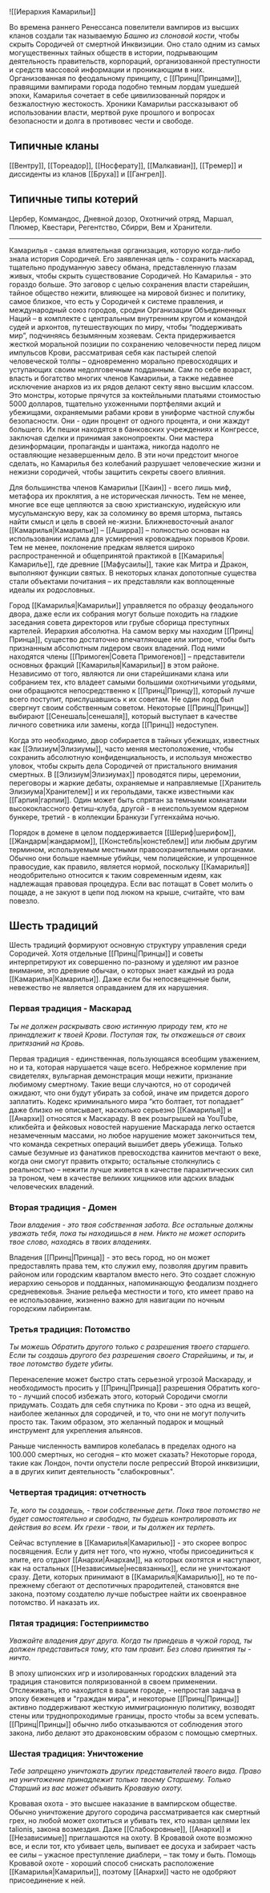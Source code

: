 ![[Иерархия Камарильи]]

Во времена раннего Ренессанса повелители вампиров из высших кланов создали так называемую *Башню из слоновой кости*, чтобы скрыть Сородичей от смертной Инквизиции. Оно стало одним из самых могущественных тайных обществ в истории, подрывающим деятельность правительств, корпораций, организованной преступности и средств массовой информации и проникающим в них. Организованная по феодальному принципу, с [[Принц|Принцами]], правящими вампирами города подобно темным лордам ушедшей эпохи, Камарилья сочетает в себе цивилизованный порядок и безжалостную жестокость. Хроники Камарильи рассказывают об использовании власти, мертвой руке прошлого и вопросах безопасности и долга в противовес чести и свободе.

## Типичные кланы

[[Вентру]], [[Тореадор]], [[Носферату]], [[Малкавиан]], [[Тремер]] и диссиденты из кланов [[Бруха]] и [[Гангрел]].

## Типичные типы котерий

Цербер, Коммандос, Дневной дозор, Охотничий отряд, Маршал, Плюмер, Квестари, Регентство, Сбирри, Вем и Хранители.

---

Камарилья - самая влиятельная организация, которую когда-либо знала история Сородичей. Его заявленная цель - сохранить маскарад, тщательно продуманную завесу обмана, представленную глазам живых, чтобы скрыть существование Сородичей. Но Камарилья - это гораздо больше. Это заговор с целью сохранения власти старейшин, тайное общество нежити, влияющее на мировой бизнес и политику, самое близкое, что есть у Сородичей к системе правления, и международный союз городов, сродни Организации Объединенных Наций – в комплекте с центральным внутренним кругом и командой судей и архонтов, путешествующих по миру, чтобы “поддерживать мир”, подчиняясь безымянным хозяевам. Секта придерживается жесткой моральной позиции по сохранению человечности перед лицом импульсов Крови, рассматривая себя как пастырей слепой человеческой толпы – одновременно морально превосходящих и уступающих своим недолговечным подданным. Сам по себе возраст, власть и богатство многих членов Камарильи, а также недавнее исключение анархов из их рядов делают секту явно высшим классом. Это монстры, которые прячутся за коктейльными платьями стоимостью 5000 долларов, тщательно ухоженными портфелями акций и убежищами, охраняемыми рабами крови в униформе частной службы безопасности. Они - один процент от одного процента, и они жаждут большего. Их пешки находятся в банковских учреждениях и Конгрессе, заключая сделки и принимая законопроекты. Они мастера дезинформации, пропаганды и шантажа, никогда надолго не оставляющие незавершенным дело. В эти ночи предстоит многое сделать, но Камарилья без колебаний разрушает человеческие жизни и нежизни сородичей, чтобы защитить секреты своего влияния.

Для большинства членов Камарильи [[Каин]] - всего лишь миф, метафора их проклятия, а не историческая личность. Тем не менее, многие все еще цепляются за свою христианскую, иудейскую или мусульманскую веру, как за соломинку во время шторма, пытаясь найти смысл и цель в своей не-жизни. Ближневосточный аналог [[Камарилья|Камарильи]] – [[Аширра]] – полностью основан на использовании ислама для усмирения кровожадных порывов Крови. Тем не менее, поклонение предкам является широко распространенной и общепринятой практикой в [[Камарилья|Камарилье]], где древние [[Мафусаилы]], такие как Митра и Дракон, выполняют функции святых. В некоторых кланах допотопные существа стали объектами почитания – их представляли как воплощенные идеалы их родословных.

Город [[Камарилья|Камарильи]] управляется по образцу феодального двора, даже если их собрания могут больше походить на гладкие заседания совета директоров или грубые сборища преступных картелей. Иерархия абсолютна. На самом верху мы находим [[Принц|Принца]], существо достаточно впечатляющее или хитрое, чтобы быть признанным абсолютным лидером своих владений. Под ними находятся члены [[Примоген|Совета Примогенов]] – представители основных фракций [[Камарилья|Камарильи]] в этом районе. Независимо от того, являются ли они старейшинами клана или собранием тех, кто владеет самыми большими охотничьими угодьями, они обращаются непосредственно к [[Принц|Принцу]], который лучше всего поступит, прислушавшись к их советам. Не один лорд был свергнут своим собственным советом. Некоторые [[Принц|Принцы]] выбирают [[Сенешаль|сенешаля]], который выступает в качестве личного советника или замены, когда [[Принц]] недоступен.

Когда это необходимо, двор собирается в тайных убежищах, известных как [[Элизиум|Элизиумы]], часто меняя местоположение, чтобы сохранить абсолютную конфиденциальность, и используя множество уловок, чтобы скрыть дела Сородичей от пристального внимания смертных. В [[Элизиум|Элизиумах]] проводятся пиры, церемонии, переговоры и жаркие дебаты, охраняемые и направляемые [[Хранитель Элизиума|Хранителем]] и их герольдами, также известными как [[Гарпия|гарпии]]. Один может быть спрятан за темными комнатами высококлассного фетиш-клуба, другой - в неиспользуемом ядерном бункере, третий - в коллекции Бранкузи Гуггенхайма ночью.

Порядок в домене в целом поддерживается [[Шериф|шерифом]], [[Жандарм|жандармом]], [[Констебль|констеблем]] или любым другим термином, используемым местными правоохранительными органами. Обычно они больше наемные убийцы, чем полицейские, и упрощенное правосудие, как правило, является нормой, поскольку [[Камарилья]] неодобрительно относится к таким современным идеям, как надлежащая правовая процедура. Если вас потащат в Совет молить о пощаде, а не закуют в цепи под люком на крыше, считайте, что вам повезло.

## Шесть традиций

Шесть традиций формируют основную структуру управления среди Сородичей. Хотя отдельные [[Принц|Принцы]] и советы интерпретируют их совершенно по-разному и уделяют им разное внимание, это древние обычаи, о которых знает каждый из рода [[Камарилья|Камарильи]]. Даже если бы непосвещенные были, невежество не является оправданием для их нарушения.

### Первая традиция - Маскарад

*Ты не должен раскрывать свою истинную природу тем, кто не принадлежит к твоей Крови. Поступая так, ты откажешься от своих притязаний на Кровь.*

Первая традиция - единственная, пользующаяся всеобщим уважением, но и та, которая нарушается чаще всего. Небрежное кормление при свидетелях, вульгарная демонстрация мощи нежити, признание любимому смертному. Такие вещи случаются, но от сородичей ожидают, что они будут убирать за собой, иначе им придется дорого заплатить. Кодекс криминального мира “кто болтает, тот попадает” даже близко не описывает, насколько серьезно [[Камарилья]] и [[Анархи]] относятся к Маскараду. В век розыгрышей на YouTube, кликбейта и фейковых новостей нарушение Маскарада легко остается незамеченным массами, но любое нарушение может закончиться тем, что команда секретных операций вышибет дверь убежища. Только самые безумные из фанатиков превосходства каинитов мечтают о веке, когда они смогут править открыто; остальные столкнулись с реальностью – нежити лучше живется в качестве паразитических сил за троном, чем в качестве великих хищников или адских владык человеческих владений.

### Вторая традиция - Домен

*Твои владения - это твоя собственная забота. Все остальные должны уважать тебя, пока ты находишься в нем. Никто не может оспорить твое слово, находясь в твоих владениях.*

Владения [[Принц|Принца]] - это весь город, но он может предоставлять права тем, кто служил ему, позволяя другим править районом или городским кварталом вместо него. Это создает сложную иерархию сеньоров и подданных, напоминающую феодализм позднего средневековья. Знание рельефа местности и того, кто имеет право на ее использование, жизненно важно для навигации по ночным городским лабиринтам.

### Третья традиция: Потомство

*Ты можешь Обратить другого только с разрешения твоего старшего. Если ты создашь другого без разрешения своего Старейшины, и ты, и твое потомство будете убиты.*

Перенаселение может быстро стать серьезной угрозой Маскараду, и необходимость просить у [[Принц|Принца]] разрешения Обратить кого-то - лучший способ избежать этого, который Сородичи смогли придумать. Создать для себя спутника по Крови - это одна из вещей, наиболее желанных для сородичей, и то, что они не могут получить просто так. Таким образом, это желанный подарок и мощный инструмент для укрепления альянсов.

Раньше численность вампиров колебалась в пределах одного на 100.000 смертных, но сегодня – кто может сказать? Некоторые города, такие как Лондон, почти опустели после репрессий Второй инквизиции, а в других кипит деятельность "слабокровных".

### Четвертая традиция: отчетность

*Те, кого ты создаешь, - твои собственные дети. Пока твое потомство не будет самостоятельно и свободно, ты будешь контролировать их действия во всем. Их грехи - твои, и ты должен их терпеть.*

Сейчас вступление в [[Камарилья|Камарилью]] - это скорее вопрос посвящения. Если у дитя нет того, что нужно, чтобы присоединиться к элите, его отдают [[Анархи|Анархам]], на которых охотятся и наступают, как на остальных [[Независимые|несвязанных]], если не уничтожают сразу. Дети, которых принимают в [[Камарилья|Камарилью]], но те по-прежнему сбегают от деспотичных прародителей, становятся вне закона, поэтому создателю лучше побыстрее найти их своенравное потомство. И наказать их.

### Пятая традиция: Гостеприимство

*Уважайте владения друг друга. Когда ты приедешь в чужой город, ты должен представиться тому, кто там правит. Без слова принятия ты - ничто.*

В эпоху шпионских игр и изолированных городских владений эта традиция становится поляризованной в своем применении. Отслеживать, кто находится в вашем городе, - непростая задача в эпоху беженцев и "граждан мира", и некоторые [[Принц|Принцы]] активно поддерживают жесткую иммиграционную политику, возводят стены или труднопроходимые границы, просто чтобы за всем успевать. [[Принц|Принцы]] обычно либо отказываются от соблюдения этого закона, либо делают это драконовским образом с помощью смертных.

### Шестая традиция: Уничтожение

*Тебе запрещено уничтожать других представителей твоего вида. Право на уничтожение принадлежит только твоему Старшему. Только Старший из вас может объявить Кровавую охоту.*

Кровавая охота - это высшее наказание в вампирском обществе. Обычно уничтожение другого сородича рассматривается как смертный грех, но любой может охотиться и убивать тех, кто назван целями lex talionis, закона возмездия. Даже [[Слабокровные]], [[Анархи]] и [[Независимые]] приглашаются на охоту. В Кровавой охоте возможно все, и если тот, кто убивает цель, выпивает ее досуха и забирает часть ее силы – ужасное преступление диаблери, – так тому и быть. Помощь Кровавой охоте - хороший способ снискать расположение [[Камарилья|Камарильи]], поэтому [[Анархи]] часто не одобряют присоединение к ней.